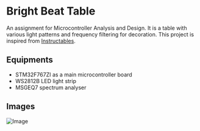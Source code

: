 # Bright Beat Table

An assignment for Microcontroller Analysis and Design. It is a table with various light patterns and frequency filtering for decoration.
This project is inspired from [Instructables](https://www.instructables.com/id/Light-Up-Disco-Table/).

## Equipments

- STM32F767ZI as a main microcontroller board
- WS2812B LED light strip
- MSGEQ7 spectrum analyser

## Images

![Image](https://instagram.fbkk7-2.fna.fbcdn.net/v/t51.2885-15/sh0.08/e35/s750x750/71779134_176533536824682_7860826446780606337_n.jpg?_nc_ht=instagram.fbkk7-2.fna.fbcdn.net&_nc_cat=106&oh=f08ff4f84191e73545065f43fd88d516&oe=5E68B0E0)
